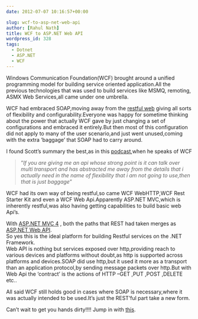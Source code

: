 ```yaml
---
date: 2012-07-07 10:16:57+00:00

slug: wcf-to-asp-net-web-api
author: [Rahul Nath]
title: WCF to ASP.NET Web API
wordpress_id: 328
tags:
  - Dotnet
  - ASP.NET
  - WCF
---
```


Windows Communication Foundation(WCF) brought around a unified programming model for building service oriented application.All the previous technologies that was used to build services like MSMQ, remoting, ASMX Web Services,all came under one umbrella.

WCF had embraced SOAP,moving away from the [restful web](http://rahulpnath.wordpress.com/2011/06/11/rest-after-a-long-time/) giving all sorts of flexibility and configurability.Everyone was happy for sometime thinking about the power that actually WCF gave by just changing a set of configurations and embraced it entirely.But then most of this configuration did not apply to many of the user scenario,and just went unused,coming with the extra ‘baggage’ that SOAP had to carry around.

I found Scott’s summary the best,as in this [podcast](http://www.hanselminutes.com/264/this-is-not-your-fathers-wcf-all-about-the-webapi-with-glenn-block),when he speaks of WCF

> ”_If you are giving me an api whose strong point is it can talk over multi transport and has abstracted me away from the details that i actually need in the name of flexibility that i am not going to use,then that is just baggage_”

WCF had its own way of being restful,so came WCF WebHTTP,WCF Rest Starter Kit and even a WCF Web Api.Apparently ASP.NET MVC,which is inherently restful,was also having getting capabilities to build basic web Api’s.

With [ASP.NET MVC 4](http://www.asp.net/mvc/mvc4) , both the paths that REST had taken merges as [ASP.NET Web API](http://www.asp.net/web-api).  
So yes this is the ideal platform for building Restful services on the .NET Framework.  
Web API is nothing but services exposed over http,providing reach to various devices and platforms without doubt,as http is supported across platforms and devices.SOAP did use http,but it used it more as a transport than an application protocol,by sending message packets over http.But with Web Api the ‘contract’ is the actions of HTTP –GET ,PUT ,POST ,DELETE etc..

All said WCF still holds good in cases where SOAP is necessary,where it was actually intended to be used.It’s just the REST’ful part take a new form.

Can’t wait to get you hands dirty!!!! Jump in with [this](http://channel9.msdn.com/Events/TechEd/NorthAmerica/2012/DEV309).
